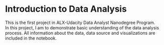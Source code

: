 # Introduction to Data Analysis
This is the first project in ALX-Udacity Data Analyst Nanodegree Program. In this project, I am to demonstrate basic understanding of the data analysis process. All information about the data, data source and visualizations are included in the notebook. 
